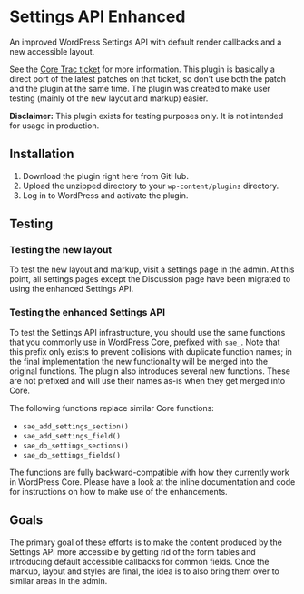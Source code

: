 # Settings API Enhanced

An improved WordPress Settings API with default render callbacks and a new accessible layout.

See the [Core Trac ticket](https://core.trac.wordpress.org/ticket/39441) for more information. This plugin is basically a direct port of the latest patches on that ticket, so don't use both the patch and the plugin at the same time. The plugin was created to make user testing (mainly of the new layout and markup) easier.

**Disclaimer:** This plugin exists for testing purposes only. It is not intended for usage in production.

## Installation

1. Download the plugin right here from GitHub.
2. Upload the unzipped directory to your `wp-content/plugins` directory.
3. Log in to WordPress and activate the plugin.

## Testing

### Testing the new layout

To test the new layout and markup, visit a settings page in the admin. At this point, all settings pages except the Discussion page have been migrated to using the enhanced Settings API.

### Testing the enhanced Settings API

To test the Settings API infrastructure, you should use the same functions that you commonly use in WordPress Core, prefixed with `sae_`. Note that this prefix only exists to prevent collisions with duplicate function names; in the final implementation the new functionality will be merged into the original functions. The plugin also introduces several new functions. These are not prefixed and will use their names as-is when they get merged into Core.

The following functions replace similar Core functions:

* `sae_add_settings_section()`
* `sae_add_settings_field()`
* `sae_do_settings_sections()`
* `sae_do_settings_fields()`

The functions are fully backward-compatible with how they currently work in WordPress Core. Please have a look at the inline documentation and code for instructions on how to make use of the enhancements.

## Goals

The primary goal of these efforts is to make the content produced by the Settings API more accessible by getting rid of the form tables and introducing default accessible callbacks for common fields. Once the markup, layout and styles are final, the idea is to also bring them over to similar areas in the admin.
